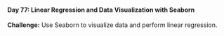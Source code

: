 #### Day 77: Linear Regression and Data Visualization with Seaborn
**Challenge:** Use Seaborn to visualize data and perform linear regression.




